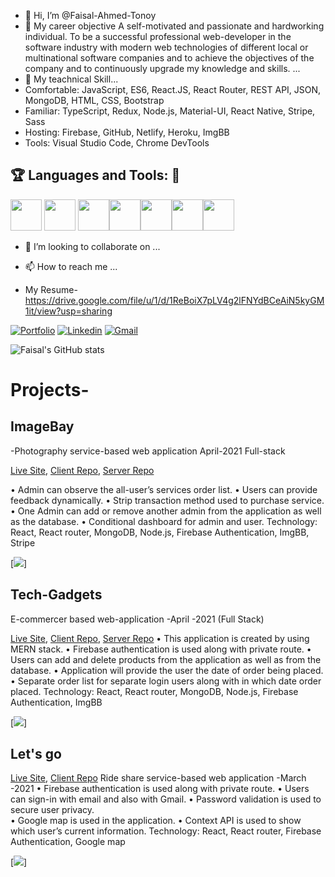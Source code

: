 - 👋 Hi, I’m @Faisal-Ahmed-Tonoy
- 👀 My career objective A self-motivated and passionate and hardworking individual. To be a successful professional web-developer in the software industry with modern web technologies of different local or multinational software companies and to achieve the objectives of the company and to continuously upgrade my knowledge and skills. ...
- 🌱 My teachnical Skill...
- Comfortable: JavaScript, ES6, React.JS, React Router, REST API, JSON, MongoDB, HTML, CSS, Bootstrap
- Familiar: TypeScript, Redux, Node.js, Material-UI, React Native, Stripe, Sass 
- Hosting: Firebase, GitHub, Netlify, Heroku, ImgBB 
- Tools: Visual Studio Code, Chrome DevTools 

 ## :trophy: Languages and Tools: :robot:

<img src="https://github.com/vimalverma558/vimalverma558/blob/v2/img/icons8-html-5.svg" width="50px"> <img src="https://github.com/vimalverma558/vimalverma558/blob/v2/img/icons8-css3.svg" width="50px"> <img src="https://github.com/vimalverma558/vimalverma558/blob/v2/img/icons8-bootstrap.svg" width="50px"><img src="https://github.com/vimalverma558/vimalverma558/blob/v2/img/icons8-react.svg" width="50px"><img src="https://github.com/vimalverma558/vimalverma558/blob/v2/img/icons8-nodejs.svg" width="50px"><img src="https://github.com/vimalverma558/vimalverma558/blob/v2/img/icons8-mongodb.svg" width="50px"><img src="https://github.com/vimalverma558/vimalverma558/blob/v2/img/icons8-firebase.svg" width="50px"> 


- 💞️ I’m looking to collaborate on ...
- 📫 How to reach me ...

- My Resume- https://drive.google.com/file/u/1/d/1ReBoiX7pLV4g2lFNYdBCeAiN5kyGM1it/view?usp=sharing
 
 


[![Portfolio](https://img.shields.io/badge/-Portfolio-red?style=flat&logo=appveyor&logoColor=white)](https://faisal-ahmed-tonoy.github.io/my-portfolio/)
[![Linkedin](https://img.shields.io/badge/-LinkedIn-blue?style=flat&logo=Linkedin&logoColor=white)](https://www.linkedin.com/in/faisal-ahmed-b48ba5210/)
[![Gmail](https://img.shields.io/badge/-Gmail-red?style=flat&logo=Gmail&logoColor=white)](https://mail.google.com/mail/u/0/#inbox?compose=GTvVlcSDZBZrbkXgmnZgGPsLtBKGdVJrNXtkWKCntTRvLJPkhlPkBDXRrcnTLrbJqSjvlxhCxRjWM)


 ![Faisal's GitHub stats](https://github-readme-stats.vercel.app/api?username=faisal-ahmed-tonoy&show_icons=true&theme=radical)
 
 
 


# Projects-


## ImageBay

-Photography service-based web application April-2021 Full-stack

 [Live Site](https://image-bay.web.app//), [Client Repo](https://github.com/Faisal-Ahmed-Tonoy/image-bay-client ), [Server Repo](https://github.com/Faisal-Ahmed-Tonoy/image-bay-server)

•	Admin can observe the all-user’s services order list.
•	Users can provide feedback dynamically.
•	Strip transaction method used to purchase service.  
•	One Admin can add or remove another admin from the application as well as the database. 
•	Conditional dashboard for admin and user. 
Technology: React, React router, MongoDB, Node.js, Firebase Authentication, ImgBB, Stripe

[<img src="https://i.ibb.co/J2dkXnd/Home.jpg" />]

## Tech-Gadgets 
E-commercer based web-application -April -2021 (Full Stack)

 [Live Site](https://tech-gadgets-46624.web.app/), [Client Repo](https://github.com/Faisal-Ahmed-Tonoy/tech-gadgets-client), [Server Repo](https://github.com/Faisal-Ahmed-Tonoy/tech-gadgets-server)
•	This application is created by using MERN stack.
•	Firebase authentication is used along with private route.
•	Users can add and delete products from the application as well as from the database.
•	Application will provide the user the date of order being placed.
•	Separate order list for separate login users along with in which date order placed.
Technology: React, React router, MongoDB, Node.js, Firebase Authentication, ImgBB

[<img src="https://i.ibb.co/QvWhFch/1.jpg" />]

## Let's go
[Live Site](https://let-s-go-cc861.web.app/), [Client Repo](https://github.com/Faisal-Ahmed-Tonoy/let-s-go)
Ride share service-based web application -March -2021
•	Firebase authentication is used along with private route.
•	Users can sign-in with email and also with Gmail.
•	Password validation is used to secure user privacy.  
•	Google map is used in the application.
•	Context API is used to show which user’s current information.
Technology: React, React router, Firebase Authentication, Google map


[<img src="https://i.ibb.co/z6SJ07p/Home.jpg" />]
 


<!---
Faisal-Ahmed-Tonoy/Faisal-Ahmed-Tonoy is a ✨ special ✨ repository because its `README.md` (this file) appears on your GitHub profile.
You can click the Preview link to take a look at your changes.
--->
